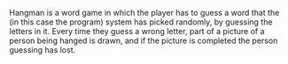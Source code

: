 Hangman is a word game in which the player has to guess a word that the (in this case the program) system has picked randomly, by guessing the letters in it. Every time they guess a wrong letter, part of a picture of a person being hanged is drawn, and if the picture is completed the person guessing has lost.

